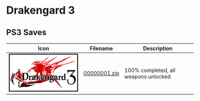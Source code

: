 # Drakengard 3

## PS3 Saves

| Icon | Filename | Description |
|------|----------|-------------|
| ![Drakengard 3](ICON0.PNG) | [00000001.zip](00000001.zip) | 100% completed, all weapons unlocked |
